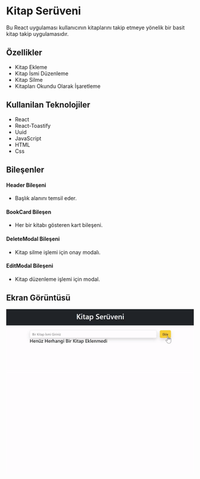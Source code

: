 <h1> Kitap Serüveni</h1>

Bu React uygulaması kullanıcının kitaplarını takip etmeye yönelik bir basit kitap takip uygulamasıdır.

<h2> Özellikler </h2>

<ul>
<li>Kitap Ekleme</li>
<li>Kitap İsmi Düzenleme</li>
<li>Kitap Silme</li>
<li>Kitapları Okundu Olarak İşaretleme</li>
</ul>

<h2> Kullanilan Teknolojiler </h2>
<ul>
<li>React</li>
<li>React-Toastify</li>
<li>Uuid</li>
<li>JavaScript</li>
<li>HTML</li>
<li>Css</li>

</ul>

<h2> Bileşenler </h2>
<h4>Header Bileşeni</h4>
<ul>
<li> Başlık alanını temsil eder.</li>
 </ul>
<h4>BookCard Bileşen</h4>
<ul>
<li>Her bir kitabı gösteren kart bileşeni.</li>
</ul>
<h4>DeleteModal Bileşeni</h4>
<ul>
<li>Kitap silme işlemi için onay modalı.</li>
</ul>
<h4>EditModal Bileşeni</h4>
<ul>
<li>Kitap düzenleme işlemi için modal.</li>
</ul>

<h2>Ekran Görüntüsü</h2>

![](KıtapSeruvenıg.gif)
